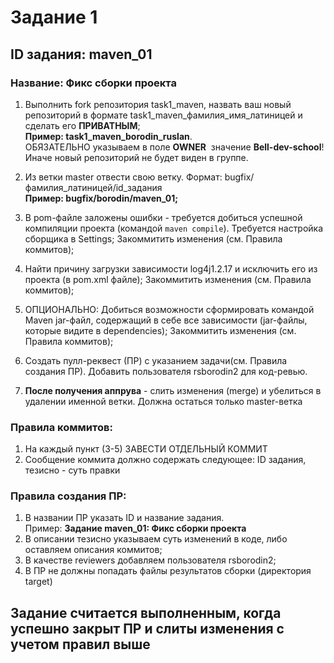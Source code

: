 # Задание 1

## ID задания: maven_01
### Название: Фикс сборки проекта

1) Выполнить fork репозитория task1_maven, назвать ваш новый репозиторий в формате task1_maven_фамилия_имя_латиницей и сделать его **ПРИВАТНЫМ**; <br/>**Пример: task1_maven_borodin_ruslan**.
  <br/>ОБЯЗАТЕЛЬНО указываем в поле **OWNER**  значение **Bell-dev-school**! Иначе новый репозиторий не будет виден в группе.

2) Из ветки master отвести свою ветку. Формат: bugfix/фамилия_латиницей/id_задания <br/>**Пример: bugfix/borodin/maven_01;**
3) В pom-файле заложены ошибки - требуется добиться успешной компиляции проекта (командой `maven compile`). Требуется настройка сборщика в Settings;  Закоммитить изменения (см. Правила коммитов);
4) Найти причину загрузки завиcимости log4j1.2.17 и исключить его из проекта (в pom.xml файле); Закоммитить изменения (см. Правила коммитов);
5) ОПЦИОНАЛЬНО: Добиться возможности сформировать командой Maven jar-файл, содержащий в себе все зависимости (jar-файлы, которые видите в dependencies); Закоммитить изменения (см. Правила коммитов);
6) Создать пулл-реквест (ПР) с указанием задачи(см. Правила создания ПР). Добавить пользователя rsborodin2 для код-ревью.
7) **После получения аппрува** - слить изменения (merge) и убелиться в удалении именной ветки. Должна остаться только master-ветка

### Правила коммитов:
1) На каждый пункт (3-5) ЗАВЕСТИ ОТДЕЛЬНЫЙ КОММИТ
2) Сообщение коммита должно содержать следующее: ID задания, тезисно - суть правки

### Правила создания ПР:
1) В названии ПР указать ID и название задания. <br/>Пример: **Задание maven_01: Фикс сборки проекта**
2) В описании тезисно указываем суть изменений в коде, либо оставляем описания коммитов;
3) В качестве reviewers добавляем пользователя rsborodin2;
4) В ПР не должны попадать файлы результатов сборки (директория target)

## Задание считается выполненным, когда успешно закрыт ПР и слиты изменения с учетом правил выше
